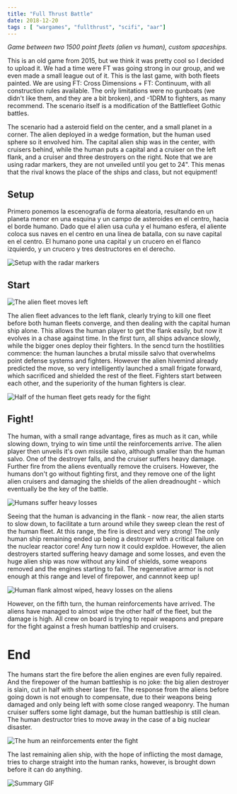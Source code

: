 ```yaml
---
title: "Full Thrust Battle"
date: 2018-12-20
tags : [ "wargames", "fullthrust", "scifi", "aar"]
---
```


*Game between two 1500 point fleets (alien vs human), custom spaceships.*

<!--more--> 

This is an old game from 2015, but we think it was pretty cool so I decided to upload it. We had a time were FT was going strong in our group, and we even made a small league out of it. This is the last game, with both fleets painted. We are using FT: Cross Dimensions + FT: Continuum, with all construction rules available. The only limitations were no gunboats (we didn't like them, and they are a bit broken), and -1DRM to fighters, as many recommend. The scenario itself is a modification of the Battlefleet Gothic battles.

The scenario had a asteroid field on the center, and a small planet in a corner. The alien deployed in a wedge formation, but the human used sphere so it envolved him. The capital alien ship was in the center, with cruisers behind, while the human puts a capital and a cruiser on the left flank, and a cruiser and three destroyers on the right. Note that we are using radar markers, they are not unveiled until you get to 24". This menas that the rival knows the place of the ships and class, but not equipment!

## Setup

Primero ponemos la escenografía de forma aleatoria, resultando en un planeta menor en una esquina y un campo de asteroides en el centro, hacia el borde humano. Dado que el alien usa cuña y el humano esfera, el aliente coloca sus naves en el centro en una línea de batalla, con su nave capital en el centro. El humano pone una capital y un crucero en el flanco izquierdo, y un crucero y tres destructores en el derecho.

![Setup with the radar markers](https://cloud.ajimenez.es/index.php/s/BGEWWDiTsrKYcHt/preview)

## Start

![The alien fleet moves left](https://cloud.ajimenez.es/index.php/s/MzSqrXzHQRkfjy2/preview)

The alien fleet advances to the left flank, clearly trying to kill one fleet before both human fleets converge, and then dealing with the capital human ship alone. This allows the human player to get the flank easily, but now it evolves in a chase against time. In the first turn, all ships advance slowly, while the bigger ones deploy their fighters. In the sencd turn the hostilities commence: the human launches a brutal missile salvo that overwhelms point defense systems and fighters. However the alien hivemind already predicted the move, so very intelligently launched a small frigate forward, which sacrificed and shielded the rest of the fleet. Fighters start between each other, and the superiority of the human fighters is clear.

![Half of the human fleet gets ready for the fight](https://cloud.ajimenez.es/index.php/s/cpFHZSAbsq2cirE/preview)

## Fight!

The human, with a small range advantage, fires as much as it can, while slowing down, trying to win time until the reinforcements arrive. The alien player then unveils it's own missile salvo, although smaller than the human salvo. One of the destroyer falls, and the cruiser suffers heavy damage. Further fire from the aliens eventually remove the cruisers. However, the humans don't go without fighting first, and they remove one of the light alien cruisers and damaging the shields of the alien dreadnought - which eventually be the key of the battle.

![Humans suffer heavy losses](https://cloud.ajimenez.es/index.php/s/G3szoZsbBzx25xg/preview)

Seeing that the human is advancing in the flank - now rear, the alien starts to slow down, to facilitate a turn around while they sweep clean the rest of the human fleet. At this range, the fire is direct and very strong! The only human ship remaining ended up being a destroyer with a critical failure on the nuclear reactor core! Any turn now it could expldoe. However, the alien destroyers started suffering heavy damage and some losses, and even the huge alien ship was now without any kind of shields, some weapons removed and the engines starting to fail. The regenerative armor is not enough at this range and level of firepower, and cannnot keep up!

![Human flank almost wiped, heavy losses on the aliens](https://cloud.ajimenez.es/index.php/s/CFyMeaJtCMANnGk/preview)

However, on the fifth turn, the human reinforcements have arrived. The aliens have managed to almost wipe the other half of the fleet, but the damage is high. All crew on board is trying to repair weapons and prepare for the fight against a fresh human battleship and cruisers.

# End

The humans start the fire before the alien engines are even fully repaired. And the firepower of the human battleship is no joke: the big alien destroyer is slain, cut in half with sheer laser fire. The response from the aliens before going down is not enough to compensate, due to their weapons being damaged and only being left with some close ranged weaponry. The human cruiser suffers some light damage, but the human battleship is still clean. The human destructor tries to move away in the case of a big nuclear disaster.

![The hum an reinforcements enter the fight](https://cloud.ajimenez.es/index.php/s/Ppk6dnrcq3nSnS8/preview)

The last remaining alien ship, with the hope of inflicting the most damage, tries to charge straight into the human ranks, however, is brought down before it can do anything.

![Summary GIF](https://cloud.ajimenez.es/index.php/s/yjo26zs9WBaN7GP/preview)